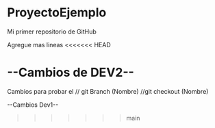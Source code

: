 # ProyectoEjemplo
Mi primer repositorio de GitHub

Agregue mas lineas
<<<<<<< HEAD

--Cambios de DEV2--
=======
Cambios para probar el 
// git Branch (Nombre)
//git checkout (Nombre)

--Cambios Dev1--
>>>>>>> main
